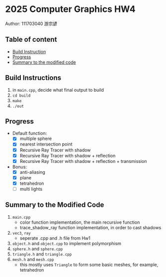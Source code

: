 # 2025 Computer Graphics HW4

Author: 111703040 游宗諺

## Table of content

- [Build Instruction](#build-instructions)
- [Progress](#progress)
- [Summary to the modified code](#summary-to-the-modified-code)

## Build Instructions

1. in `main.cpp`, decide what final output to build
2. `cd build`
3. `make`
4. `./out`

## Progress

- Default function:
    - [x] multiple sphere
    - [x] nearest intersection point
    - [x] Recursive Ray Tracer with shadow
    - [x] Recursive Ray Tracer with shadow + reflection
    - [x] Recursive Ray Tracer with shadow + reflection + transmission
- Bonus:
    - [x] anti-aliasing
    - [x] plane
    - [x] tetrahedron
    - [ ] multi lights

## Summary to the Modified Code

1. `main.cpp`
    - color function implementation, the main recursive function
    - trace_shadow_ray function implementation, in order to cast shadows
2. `vec3`, `ray`
    - seperate .cpp and .h file from Hw1
3. `object.h` and `object.cpp` to implement polymorphism
4. `sphere.h` and `sphere.cpp`
5. `triangle.h` and `triangle.cpp`
6. `mesh.h` and `mesh.cpp`
    - this mostly uses `Triangle` to form some basic meshes, for example, tetrahedron